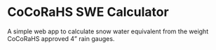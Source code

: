 # CoCoRaHS SWE Calculator
A simple web app to calculate snow water equivalent from the weight CoCoRaHS approved 4” rain gauges.
